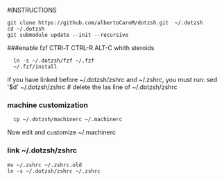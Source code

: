 #INSTRUCTIONS

~~~
git clone https://github.com/albertoCaroM/dotzsh.git  ~/.dotzsh 
cd ~/.dotzsh 
git submodule update --init --recursive 
~~~

###enable fzf   CTRl-T CTRL-R ALT-C whith steroids
~~~
  ln -s ~/.dotzsh/fzf ~/.fzf  
  ~/.fzf/install
~~~
if  you have linked before ~/.dotzsh/zshrc and ~/.zshrc, you must run:  sed '$d' ~/.dotzsh/zshrc # delete the las line of ~/.dotzsh/zshrc


### machine customization
~~~
  cp ~/.dotzsh/machinerc ~/.machinerc
~~~
Now edit and customize ~/.machinerc


### link ~/.dotzsh/zshrc
~~~
mv ~/.zshrc ~/.zshrc.old 
ln -s ~/.dotzsh/zshrc ~/.zshrc 
~~~
